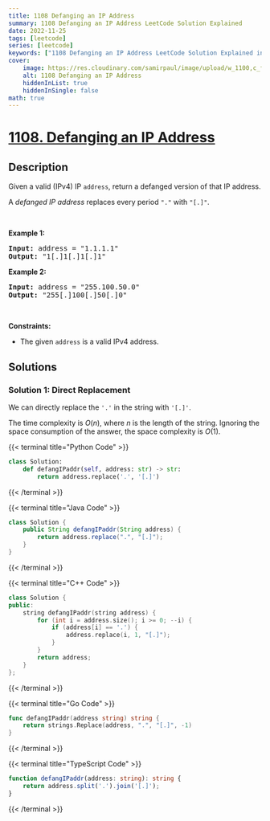 ```yaml
---
title: 1108 Defanging an IP Address
summary: 1108 Defanging an IP Address LeetCode Solution Explained
date: 2022-11-25
tags: [leetcode]
series: [leetcode]
keywords: ["1108 Defanging an IP Address LeetCode Solution Explained in all languages", "1108 Defanging an IP Address", "LeetCode", "leetcode solution in Python3 C++ Java Go PHP Ruby Swift TypeScript Rust C# JavaScript C", "GeeksforGeeks", "InterviewBit", "Coding Ninjas", "HackerRank", "HackerEarth", "CodeChef", "TopCoder", "AlgoExpert", "freeCodeCamp", "Codeforces", "GitHub", "AtCoder", "Samir Paul"]
cover:
    image: https://res.cloudinary.com/samirpaul/image/upload/w_1100,c_fit,co_rgb:FFFFFF,l_text:Arial_75_bold:1108 Defanging an IP Address - Solution Explained/problem-solving.webp
    alt: 1108 Defanging an IP Address
    hiddenInList: true
    hiddenInSingle: false
math: true
---
```



# [1108. Defanging an IP Address](https://leetcode.com/problems/defanging-an-ip-address)


## Description

<p>Given a valid (IPv4) IP <code>address</code>, return a defanged version of that IP address.</p>

<p>A <em>defanged&nbsp;IP address</em>&nbsp;replaces every period <code>&quot;.&quot;</code> with <code>&quot;[.]&quot;</code>.</p>

<p>&nbsp;</p>
<p><strong class="example">Example 1:</strong></p>
<pre><strong>Input:</strong> address = "1.1.1.1"
<strong>Output:</strong> "1[.]1[.]1[.]1"
</pre><p><strong class="example">Example 2:</strong></p>
<pre><strong>Input:</strong> address = "255.100.50.0"
<strong>Output:</strong> "255[.]100[.]50[.]0"
</pre>
<p>&nbsp;</p>
<p><strong>Constraints:</strong></p>

<ul>
	<li>The given <code>address</code> is a valid IPv4 address.</li>
</ul>

## Solutions

### Solution 1: Direct Replacement

We can directly replace the `'.'` in the string with `'[.]'`.

The time complexity is $O(n)$, where $n$ is the length of the string. Ignoring the space consumption of the answer, the space complexity is $O(1)$.

<!-- tabs:start -->

{{< terminal title="Python Code" >}}
```python
class Solution:
    def defangIPaddr(self, address: str) -> str:
        return address.replace('.', '[.]')
```
{{< /terminal >}}

{{< terminal title="Java Code" >}}
```java
class Solution {
    public String defangIPaddr(String address) {
        return address.replace(".", "[.]");
    }
}
```
{{< /terminal >}}

{{< terminal title="C++ Code" >}}
```cpp
class Solution {
public:
    string defangIPaddr(string address) {
        for (int i = address.size(); i >= 0; --i) {
            if (address[i] == '.') {
                address.replace(i, 1, "[.]");
            }
        }
        return address;
    }
};
```
{{< /terminal >}}

{{< terminal title="Go Code" >}}
```go
func defangIPaddr(address string) string {
	return strings.Replace(address, ".", "[.]", -1)
}
```
{{< /terminal >}}

{{< terminal title="TypeScript Code" >}}
```ts
function defangIPaddr(address: string): string {
    return address.split('.').join('[.]');
}
```
{{< /terminal >}}

<!-- tabs:end -->

<!-- end -->
